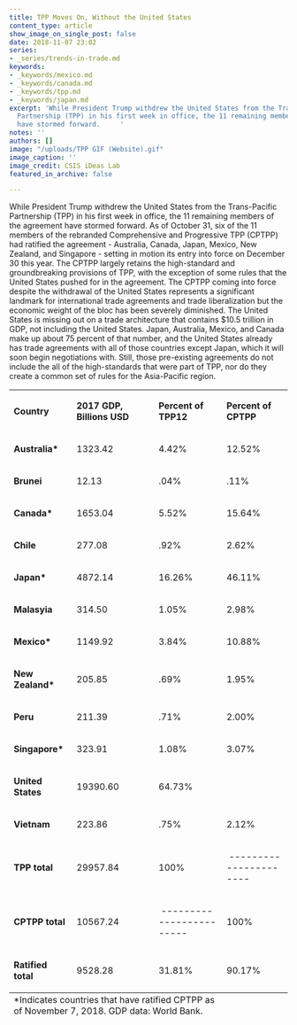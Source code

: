 ```yaml
---
title: TPP Moves On, Without the United States
content_type: article
show_image_on_single_post: false
date: 2018-11-07 23:02
series:
- _series/trends-in-trade.md
keywords:
- _keywords/mexico.md
- _keywords/canada.md
- _keywords/tpp.md
- _keywords/japan.md
excerpt: 'While President Trump withdrew the United States from the Trans-Pacific
  Partnership (TPP) in his first week in office, the 11 remaining members of the agreement
  have stormed forward.     '
notes: ''
authors: []
image: "/uploads/TPP GIF (Website).gif"
image_caption: ''
image_credit: CSIS iDeas Lab
featured_in_archive: false

---
```

While President Trump withdrew the United States from the Trans-Pacific Partnership (TPP) in his first week in office, the 11 remaining members of the agreement have stormed forward. As of October 31, six of the 11 members of the rebranded Comprehensive and Progressive TPP (CPTPP) had ratified the agreement - Australia, Canada, Japan, Mexico, New Zealand, and Singapore - setting in motion its entry into force on December 30 this year. The CPTPP largely retains the high-standard and groundbreaking provisions of TPP, with the exception of some rules that the United States pushed for in the agreement. The CPTPP coming into force despite the withdrawal of the United States represents a significant landmark for international trade agreements and trade liberalization but the economic weight of the bloc has been severely diminished. The United States is missing out on a trade architecture that contains $10.5 trillion in GDP, not including the United States. Japan, Australia, Mexico, and Canada make up about 75 percent of that number, and the United States already has trade agreements with all of those countries except Japan, which it will soon begin negotiations with. Still, those pre-existing agreements do not include the all of the high-standards that were part of TPP, nor do they create a common set of rules for the Asia-Pacific region.

<table width="503">
<tbody>
<tr>
<td width="101">
<p><strong>Country</strong></p>
</td>
<td width="156">
<p><strong>2017 GDP, Billions USD</strong></p>
</td>
<td width="126">
<p><strong>Percent of TPP12</strong></p>
</td>
<td width="120">
<p><strong>Percent of CPTPP</strong></p>
</td>
</tr>
<tr>
<td width="101">
<p><strong>Australia*</strong></p>
</td>
<td width="156">
<p>1323.42</p>
</td>
<td width="126">
<p>4.42%</p>
</td>
<td width="120">
<p>12.52%</p>
</td>
</tr>
<tr>
<td width="101">
<p><strong>Brunei </strong></p>
</td>
<td width="156">
<p>12.13</p>
</td>
<td width="126">
<p>.04%</p>
</td>
<td width="120">
<p>.11%</p>
</td>
</tr>
<tr>
<td width="101">
<p><strong>Canada*</strong></p>
</td>
<td width="156">
<p>1653.04</p>
</td>
<td width="126">
<p>5.52%</p>
</td>
<td width="120">
<p>15.64%</p>
</td>
</tr>
<tr>
<td width="101">
<p><strong>Chile</strong></p>
</td>
<td width="156">
<p>277.08</p>
</td>
<td width="126">
<p>.92%</p>
</td>
<td width="120">
<p>2.62%</p>
</td>
</tr>
<tr>
<td width="101">
<p><strong>Japan*</strong></p>
</td>
<td width="156">
<p>4872.14</p>
</td>
<td width="126">
<p>16.26%</p>
</td>
<td width="120">
<p>46.11%</p>
</td>
</tr>
<tr>
<td width="101">
<p><strong>Malasyia</strong></p>
</td>
<td width="156">
<p>314.50</p>
</td>
<td width="126">
<p>1.05%</p>
</td>
<td width="120">
<p>2.98%</p>
</td>
</tr>
<tr>
<td width="101">
<p><strong>Mexico*</strong></p>
</td>
<td width="156">
<p>1149.92</p>
</td>
<td width="126">
<p>3.84%</p>
</td>
<td width="120">
<p>10.88%</p>
</td>
</tr>
<tr>
<td width="101">
<p><strong>New Zealand*</strong></p>
</td>
<td width="156">
<p>205.85</p>
</td>
<td width="126">
<p>.69%</p>
</td>
<td width="120">
<p>1.95%</p>
</td>
</tr>
<tr>
<td width="101">
<p><strong>Peru</strong></p>
</td>
<td width="156">
<p>211.39</p>
</td>
<td width="126">
<p>.71%</p>
</td>
<td width="120">
<p>2.00%</p>
</td>
</tr>
<tr>
<td width="101">
<p><strong>Singapore*</strong></p>
</td>
<td width="156">
<p>323.91</p>
</td>
<td width="126">
<p>1.08%</p>
</td>
<td width="120">
<p>3.07%</p>
</td>
</tr>
<tr>
<td width="101">
<p><strong>United States</strong></p>
</td>
<td width="156">
<p>19390.60</p>
</td>
<td width="126">
<p>64.73%</p>
</td>
<td width="120">
<p>&nbsp;</p>
</td>
</tr>
<tr>
<td width="101">
<p><strong>Vietnam </strong></p>
</td>
<td width="156">
<p>223.86</p>
</td>
<td width="126">
<p>.75%</p>
</td>
<td width="120">
<p>2.12%</p>
</td>
</tr>
<tr>
<td width="101">
<p><strong>TPP total</strong></p>
</td>
<td width="156">
<p>29957.84</p>
</td>
<td width="126">
<p>100%</p>
</td>
<td width="120">
<p>&nbsp;----------------------</p>
</td>
</tr>
<tr>
<td width="101">
<p><strong>CPTPP total</strong></p>
</td>
<td width="156">
<p>10567.24</p>
</td>
<td width="126">
<p>&nbsp;------------------------</p>
</td>
<td width="120">
<p>100%</p>
</td>
</tr>
<tr>
<td width="101">
<p><strong>Ratified total</strong></p>
</td>
<td width="156">
<p>9528.28</p>
</td>
<td width="126">
<p>31.81%</p>
</td>
<td width="120">
<p>90.17%</p>
</td>
</tr>
  <tfoot>
<tr>
<td colspan="3" >*Indicates countries that have ratified CPTPP as of November 7, 2018. GDP data: World Bank.</td>
</tr>
</tfoot>
</table>
</tbody>
</table>